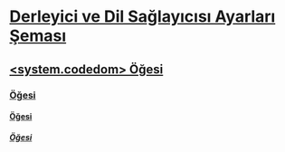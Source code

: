 # [Derleyici ve Dil Sağlayıcısı Ayarları Şeması](index.md)
## [<system.codedom> Öğesi](system-codedom-element.md)
### [<compilers> Öğesi](compilers-element.md)
#### [<compiler> Öğesi](compiler-element.md)
##### [<providerOption> Öğesi](provideroption-element.md)
